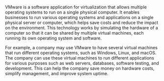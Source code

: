 

VMware is a software application for virtualization that allows multiple operating systems to run on a single physical computer. It enables businesses to run various operating systems and applications on a single physical server or computer, which helps save costs and reduce the impact on the environment. This technology works by simulating the hardware of a computer so that it can be shared by multiple virtual machines, each running its own operating system and software.

For example, a company may use VMware to have several virtual machines that run different operating systems, such as Windows, Linux, and macOS. The company can use these virtual machines to run different applications for various purposes such as web servers, databases, software testing, and development. This can help the company save money on hardware costs, simplify management, and improve system uptime.